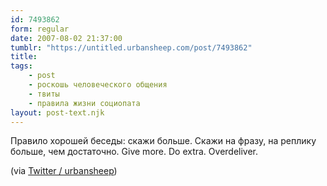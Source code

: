 ```yaml
---
id: 7493862
form: regular
date: 2007-08-02 21:37:00
tumblr: "https://untitled.urbansheep.com/post/7493862"
title:
tags:
    - post
    - роскошь человеческого общения
    - твиты
    - правила жизни социопата
layout: post-text.njk
---
```


<p>Правило хорошей беседы: скажи больше. Скажи на фразу, на реплику больше, чем достаточно. Give more. Do extra. Overdeliver.</p>

<p>(via <a href="http://twitter.com/urbansheep/statuses/182946062">Twitter / urbansheep</a>)</p>

